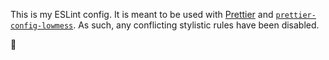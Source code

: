 This is my ESLint config. It is meant to be used with [Prettier](https://github.com/prettier/prettier) and [`prettier-config-lowmess`](https://github.com/lowmess/prettier-config-lowmess). As such, any conflicting stylistic rules have been disabled.

🌮
